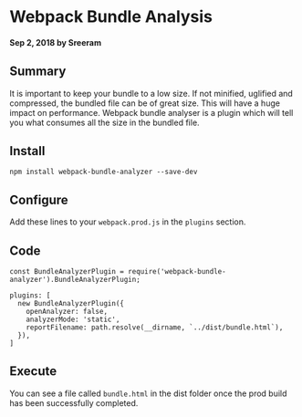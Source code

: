# Webpack Bundle Analysis

#### Sep 2, 2018 by Sreeram

## Summary

It is important to keep your bundle to a low size. If not minified, uglified and compressed, the bundled file can be of great size. This will have a huge impact on performance. Webpack bundle analyser is a plugin which will tell you what consumes all the size in the bundled file.

## Install

`npm install webpack-bundle-analyzer --save-dev`

## Configure

Add these lines to your `webpack.prod.js` in the `plugins` section.

## Code

    const BundleAnalyzerPlugin = require('webpack-bundle-analyzer').BundleAnalyzerPlugin;

    plugins: [
      new BundleAnalyzerPlugin({
        openAnalyzer: false,
        analyzerMode: 'static',
        reportFilename: path.resolve(__dirname, `../dist/bundle.html`),
      }),
    ]

## Execute

You can see a file called `bundle.html` in the dist folder once the prod build has been successfully completed.
